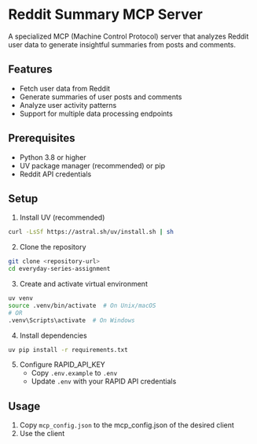 # Reddit Summary MCP Server

A specialized MCP (Machine Control Protocol) server that analyzes Reddit user data to generate insightful summaries from posts and comments.

## Features

- Fetch user data from Reddit
- Generate summaries of user posts and comments
- Analyze user activity patterns
- Support for multiple data processing endpoints

## Prerequisites

- Python 3.8 or higher
- UV package manager (recommended) or pip
- Reddit API credentials

## Setup

1. Install UV (recommended)
```bash
curl -LsSf https://astral.sh/uv/install.sh | sh
```

2. Clone the repository
```bash
git clone <repository-url>
cd everyday-series-assignment
```

3. Create and activate virtual environment
```bash
uv venv
source .venv/bin/activate  # On Unix/macOS
# OR
.venv\Scripts\activate  # On Windows
```

4. Install dependencies
```bash
uv pip install -r requirements.txt
```

5. Configure RAPID_API_KEY 
   - Copy `.env.example` to `.env`
   - Update `.env` with your RAPID API credentials

## Usage

1. Copy `mcp_config.json` to the mcp_config.json of the desired client
2. Use the client 



